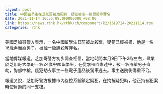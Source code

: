 ```yaml
---
layout: post
title: 中國留學生在芝加哥被劫殺案　疑犯被控一級謀殺等罪名
date: 2021-11-14 10:56:09.000000000 +08:00
link: https://news.rthk.hk/rthk/ch/component/k2/1619724-20211114.htm
categories: rthk
---
```


美國芝加哥警方表示，一名中國留學生日前被劫殺案，疑犯已經被捕，他是一名18歲非洲裔男子，被控一級謀殺等罪名。

當地傳媒報道，芝加哥警方初步調查相信，當地時間本月9日下午2時左右，畢業於芝加哥大學的一名24歲中國留學生，在從學校回家途中，被一名持槍男子搶劫，胸部中槍，疑犯劫去事主一些電子產品後駕車逃去。事主送院後傷重不治。

報道又說，芝加哥警方根據市內監控系統鎖定疑犯，在拘捕疑犯時，他正持有犯案時使用過的同一支槍。
